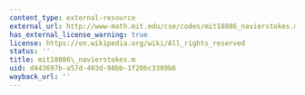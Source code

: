 ```yaml
---
content_type: external-resource
external_url: http://www-math.mit.edu/cse/codes/mit18086_navierstokes.m
has_external_license_warning: true
license: https://en.wikipedia.org/wiki/All_rights_reserved
status: ''
title: mit18086\_navierstokes.m
uid: d443697b-a57d-403d-98bb-1f20bc3389b6
wayback_url: ''
---
```

